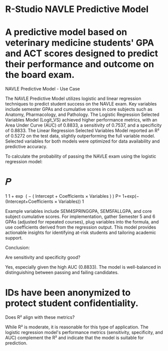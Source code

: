 # R-Studio NAVLE Predictive Model
# A predictive model based on veterinary medicine students' GPA and ACT scores designed to predict their performance and outcome on the board exam.

NAVLE Predictive Model - Use Case

The NAVLE Predictive Model utilizes logistic and linear regression techniques to predict student success on the NAVLE exam. Key variables include semester GPAs and cumulative scores in core subjects such as Anatomy, Pharmacology, and Pathology. The Logistic Regression Selected Variables Model (Logit_VS) achieved higher performance metrics, with an Area Under Curve (AUC) of 0.8833, a sensitivity of 0.7537, and a specificity of 0.8833. The Linear Regression Selected Variables Model reported an R² of 0.5272 on the test data, slightly outperforming the full variable model. Selected variables for both models were optimized for data availability and predictive accuracy.

To calculate the probability of passing the NAVLE exam using the logistic regression model:

𝑃
=
1
1
+
exp
⁡
(
−
(
Intercept
+
Coefficients × Variables
)
)
P= 
1+exp(−(Intercept+Coefficients × Variables))
1
​

Example variables include SEM4SPRINGGPA, SEM5FALLGPA, and core subject cumulative scores. For implementation, gather Semester 5 and 6 GPAs (adjusted for repeated courses), plug variables into the formula, and use coefficients derived from the regression output. This model provides actionable insights for identifying at-risk students and tailoring academic support.

Conclusion:

Are sensitivity and specificity good? 
  
  Yes, especially given the high AUC (0.8833). The model is well-balanced in distinguishing between passing and failing candidates.


# IDs have been anonymized to protect student confidentiality.
Does R² align with these metrics? 
  
  While R² is moderate, it is reasonable for this type of application. The logistic regression model's performance metrics (sensitivity, specificity, and AUC) complement the R² and indicate that the model is suitable for        prediction.
